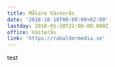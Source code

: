 ```yaml
---
title: Målare Västerås
date: '2018-10-18T00:00:00+02:00'
lastday: 2018-05-30T22:00:00.000Z
office: Västerås
link: 'https://rabaldermedia.se'
---
```

test
